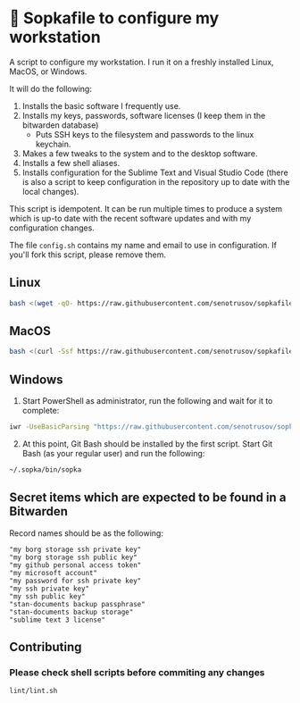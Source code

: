 <!--
Copyright 2012-2021 Stanislav Senotrusov <stan@senotrusov.com>

Licensed under the Apache License, Version 2.0 (the "License");
you may not use this file except in compliance with the License.
You may obtain a copy of the License at

    http://www.apache.org/licenses/LICENSE-2.0

Unless required by applicable law or agreed to in writing, software
distributed under the License is distributed on an "AS IS" BASIS,
WITHOUT WARRANTIES OR CONDITIONS OF ANY KIND, either express or implied.
See the License for the specific language governing permissions and
limitations under the License.
-->
# 🚞 Sopkafile to configure my workstation

A script to configure my workstation. I run it on a freshly installed Linux, MacOS, or Windows.

It will do the following:

1. Installs the basic software I frequently use.
2. Installs my keys, passwords, software licenses (I keep them in the bitwarden database)
	* Puts SSH keys to the filesystem and passwords to the linux keychain.
3. Makes a few tweaks to the system and to the desktop software.
4. Installs a few shell aliases.
5. Installs configuration for the Sublime Text and Visual Studio Code (there is also a script to keep configuration in the repository up to date with the local changes).

This script is idempotent. It can be run multiple times to produce a system which is up-to date with the recent software updates and with my configuration changes.

The file ``config.sh`` contains my name and email to use in configuration. If you'll fork this script, please remove them.

## Linux

```sh
bash <(wget -qO- https://raw.githubusercontent.com/senotrusov/sopkafile/main/deploy.sh)
```

## MacOS

```sh
bash <(curl -Ssf https://raw.githubusercontent.com/senotrusov/sopkafile/main/deploy.sh)
```

## Windows

1. Start PowerShell as administrator, run the following and wait for it to complete:

```sh
iwr -UseBasicParsing "https://raw.githubusercontent.com/senotrusov/sopkafile/main/deploy.ps1" | iex
```

2. At this point, Git Bash should be installed by the first script. Start Git Bash (as your regular user) and run the following:

```sh
~/.sopka/bin/sopka
```

## Secret items which are expected to be found in a Bitwarden

Record names should be as the following:

<!-- # bitwarden-object: see list below -->

```
"my borg storage ssh private key"
"my borg storage ssh public key"
"my github personal access token"
"my microsoft account"
"my password for ssh private key"
"my ssh private key"
"my ssh public key"
"stan-documents backup passphrase"
"stan-documents backup storage"
"sublime text 3 license"
```

## Contributing

### Please check shell scripts before commiting any changes
```sh
lint/lint.sh
```
